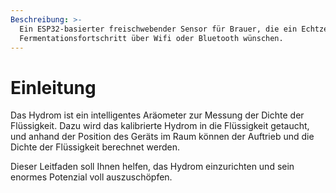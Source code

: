 ```yaml
---
Beschreibung: >-
  Ein ESP32-basierter freischwebender Sensor für Brauer, die ein Echtzeit-Update über den
  Fermentationsfortschritt über Wifi oder Bluetooth wünschen.
---
```


# Einleitung

Das Hydrom ist ein intelligentes Aräometer zur Messung der Dichte der Flüssigkeit. Dazu wird das kalibrierte Hydrom in die Flüssigkeit getaucht, und anhand der Position des Geräts im Raum können der Auftrieb und die Dichte der Flüssigkeit berechnet werden.

Dieser Leitfaden soll Ihnen helfen, das Hydrom einzurichten und sein enormes Potenzial voll auszuschöpfen.